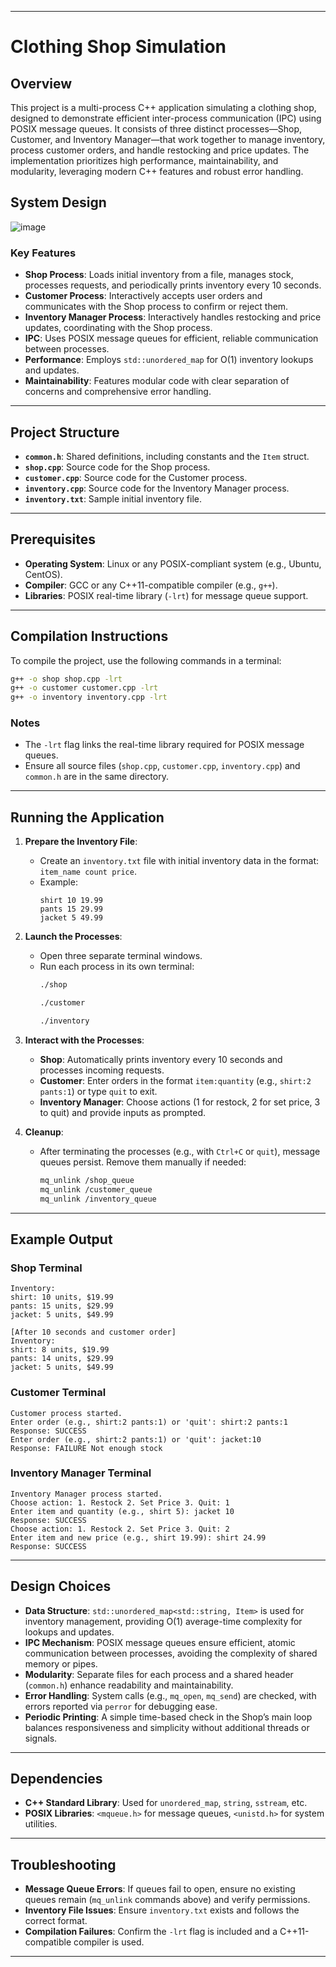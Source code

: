 

---

# Clothing Shop Simulation

## Overview
This project is a multi-process C++ application simulating a clothing shop, designed to demonstrate efficient inter-process communication (IPC) using POSIX message queues. It consists of three distinct processes—Shop, Customer, and Inventory Manager—that work together to manage inventory, process customer orders, and handle restocking and price updates. The implementation prioritizes high performance, maintainability, and modularity, leveraging modern C++ features and robust error handling.

## System Design
![image](https://github.com/user-attachments/assets/adae7946-51ab-448f-9aba-35da241118c7)

### Key Features
- **Shop Process**: Loads initial inventory from a file, manages stock, processes requests, and periodically prints inventory every 10 seconds.
- **Customer Process**: Interactively accepts user orders and communicates with the Shop process to confirm or reject them.
- **Inventory Manager Process**: Interactively handles restocking and price updates, coordinating with the Shop process.
- **IPC**: Uses POSIX message queues for efficient, reliable communication between processes.
- **Performance**: Employs `std::unordered_map` for O(1) inventory lookups and updates.
- **Maintainability**: Features modular code with clear separation of concerns and comprehensive error handling.

---

## Project Structure
- **`common.h`**: Shared definitions, including constants and the `Item` struct.
- **`shop.cpp`**: Source code for the Shop process.
- **`customer.cpp`**: Source code for the Customer process.
- **`inventory.cpp`**: Source code for the Inventory Manager process.
- **`inventory.txt`**: Sample initial inventory file.

---

## Prerequisites
- **Operating System**: Linux or any POSIX-compliant system (e.g., Ubuntu, CentOS).
- **Compiler**: GCC or any C++11-compatible compiler (e.g., `g++`).
- **Libraries**: POSIX real-time library (`-lrt`) for message queue support.

---

## Compilation Instructions
To compile the project, use the following commands in a terminal:

```bash
g++ -o shop shop.cpp -lrt
g++ -o customer customer.cpp -lrt
g++ -o inventory inventory.cpp -lrt
```

### Notes
- The `-lrt` flag links the real-time library required for POSIX message queues.
- Ensure all source files (`shop.cpp`, `customer.cpp`, `inventory.cpp`) and `common.h` are in the same directory.

---

## Running the Application
1. **Prepare the Inventory File**:
   - Create an `inventory.txt` file with initial inventory data in the format: `item_name count price`.
   - Example:
     ```
     shirt 10 19.99
     pants 15 29.99
     jacket 5 49.99
     ```

2. **Launch the Processes**:
   - Open three separate terminal windows.
   - Run each process in its own terminal:
     ```bash
     ./shop
     ```
     ```bash
     ./customer
     ```
     ```bash
     ./inventory
     ```

3. **Interact with the Processes**:
   - **Shop**: Automatically prints inventory every 10 seconds and processes incoming requests.
   - **Customer**: Enter orders in the format `item:quantity` (e.g., `shirt:2 pants:1`) or type `quit` to exit.
   - **Inventory Manager**: Choose actions (1 for restock, 2 for set price, 3 to quit) and provide inputs as prompted.

4. **Cleanup**:
   - After terminating the processes (e.g., with `Ctrl+C` or `quit`), message queues persist. Remove them manually if needed:
     ```bash
     mq_unlink /shop_queue
     mq_unlink /customer_queue
     mq_unlink /inventory_queue
     ```

---

## Example Output
### Shop Terminal
```
Inventory:
shirt: 10 units, $19.99
pants: 15 units, $29.99
jacket: 5 units, $49.99

[After 10 seconds and customer order]
Inventory:
shirt: 8 units, $19.99
pants: 14 units, $29.99
jacket: 5 units, $49.99
```

### Customer Terminal
```
Customer process started.
Enter order (e.g., shirt:2 pants:1) or 'quit': shirt:2 pants:1
Response: SUCCESS
Enter order (e.g., shirt:2 pants:1) or 'quit': jacket:10
Response: FAILURE Not enough stock
```

### Inventory Manager Terminal
```
Inventory Manager process started.
Choose action: 1. Restock 2. Set Price 3. Quit: 1
Enter item and quantity (e.g., shirt 5): jacket 10
Response: SUCCESS
Choose action: 1. Restock 2. Set Price 3. Quit: 2
Enter item and new price (e.g., shirt 19.99): shirt 24.99
Response: SUCCESS
```

---

## Design Choices
- **Data Structure**: `std::unordered_map<std::string, Item>` is used for inventory management, providing O(1) average-time complexity for lookups and updates.
- **IPC Mechanism**: POSIX message queues ensure efficient, atomic communication between processes, avoiding the complexity of shared memory or pipes.
- **Modularity**: Separate files for each process and a shared header (`common.h`) enhance readability and maintainability.
- **Error Handling**: System calls (e.g., `mq_open`, `mq_send`) are checked, with errors reported via `perror` for debugging ease.
- **Periodic Printing**: A simple time-based check in the Shop’s main loop balances responsiveness and simplicity without additional threads or signals.

---

## Dependencies
- **C++ Standard Library**: Used for `unordered_map`, `string`, `sstream`, etc.
- **POSIX Libraries**: `<mqueue.h>` for message queues, `<unistd.h>` for system utilities.

---

## Troubleshooting
- **Message Queue Errors**: If queues fail to open, ensure no existing queues remain (`mq_unlink` commands above) and verify permissions.
- **Inventory File Issues**: Ensure `inventory.txt` exists and follows the correct format.
- **Compilation Failures**: Confirm the `-lrt` flag is included and a C++11-compatible compiler is used.

---
